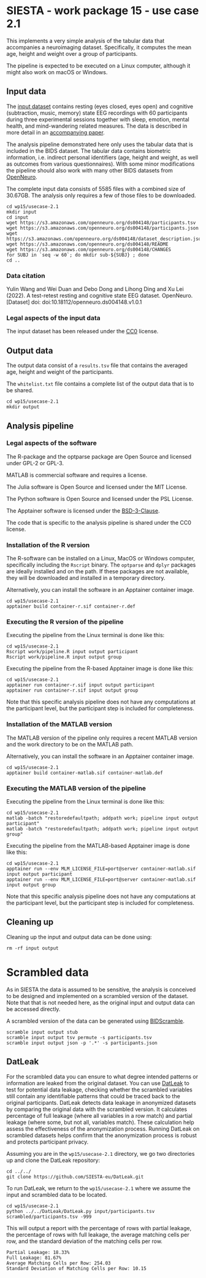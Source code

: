 # SIESTA - work package 15 - use case 2.1

This implements a very simple analysis of the tabular data that accompanies a neuroimaging dataset. Specifically, it computes the mean age, height and weight over a group of participants.

The pipeline is expected to be executed on a Linux computer, although it might also work on macOS or Windows.

## Input data

The [input dataset](https://doi.org/10.18112/openneuro.ds004148.v1.0.1) contains resting (eyes closed, eyes open) and cognitive (subtraction, music, memory) state EEG recordings with 60 participants during three experimental sessions together with sleep, emotion, mental health, and mind-wandering related measures. The data is described in more detail in an [accompanying paper](https://doi.org/10.1038/s41597-022-01607-9).

The analysis pipeline demonstrated here only uses the tabular data that is included in the BIDS dataset. The tabular data contains biometric information, i.e. indirect personal identifiers (age, height and weight, as well as outcomes from various questionnaires). With some minor modifications the pipeline should also work with many other BIDS datasets from [OpenNeuro](https://openneuro.org).

The complete input data consists of 5585 files with a combined size of 30.67GB. The analysis only requires a few of those files to be downloaded.

```console
cd wp15/usecase-2.1
mkdir input
cd input
wget https://s3.amazonaws.com/openneuro.org/ds004148/participants.tsv
wget https://s3.amazonaws.com/openneuro.org/ds004148/participants.json
wget https://s3.amazonaws.com/openneuro.org/ds004148/dataset_description.json
wget https://s3.amazonaws.com/openneuro.org/ds004148/README
wget https://s3.amazonaws.com/openneuro.org/ds004148/CHANGES
for SUBJ in `seq -w 60`; do mkdir sub-${SUBJ} ; done
cd ..
```

### Data citation

Yulin Wang and Wei Duan and Debo Dong and Lihong Ding and Xu Lei (2022). A test-retest resting and cognitive state EEG dataset. OpenNeuro. [Dataset] doi: doi:10.18112/openneuro.ds004148.v1.0.1

### Legal aspects of the input data

The input dataset has been released under the [CC0](https://spdx.org/licenses/CC0-1.0.html) license.

## Output data

The output data consist of a `results.tsv` file that contains the averaged age, height and weight of the participants.

The `whitelist.txt` file contains a complete list of the output data that is to be shared. 

```console
cd wp15/usecase-2.1
mkdir output
```

## Analysis pipeline

### Legal aspects of the software

The R-package and the optparse package are Open Source and licensed under GPL-2 or GPL-3.

MATLAB is commercial software and requires a license.

The Julia software is Open Source and licensed under the MIT License.

The Python software is Open Source and licensed under the PSL License.

The Apptainer software is licensed under the [BSD-3-Clause](https://apptainer.org/docs/admin/main/license.html).

The code that is specific to the analysis pipeline is shared under the CC0 license.

### Installation of the R version

The R-software can be installed on a Linux, MacOS or Windows computer, specifically including the `Rscript` binary. The `optparse` and `dplyr` packages are ideally installed and on the path. If these packages are not available, they will be downloaded and installed in a temporary directory. 

Alternatively, you can install the software in an Apptainer container image.

```console
cd wp15/usecase-2.1
apptainer build container-r.sif container-r.def
```

### Executing the R version of the pipeline

Executing the pipeline from the Linux terminal is done like this:

```console
cd wp15/usecase-2.1
Rscript work/pipeline.R input output participant
Rscript work/pipeline.R input output group
```

Executing the pipeline from the R-based Apptainer image is done like this:

```console
cd wp15/usecase-2.1
apptainer run container-r.sif input output participant
apptainer run container-r.sif input output group
```

Note that this specific analysis pipeline does not have any computations at the participant level, but the participant step is included for completeness.

### Installation of the MATLAB version

The MATLAB version of the pipeline only requires a recent MATLAB version and the work directory to be on the MATLAB path.

Alternatively, you can install the software in an Apptainer container image.

```console
cd wp15/usecase-2.1
apptainer build container-matlab.sif container-matlab.def
```

### Executing the MATLAB version of the pipeline

Executing the pipeline from the Linux terminal is done like this:

```console
cd wp15/usecase-2.1
matlab -batch "restoredefaultpath; addpath work; pipeline input output participant"
matlab -batch "restoredefaultpath; addpath work; pipeline input output group"
```

Executing the pipeline from the MATLAB-based Apptainer image is done like this:

```console
cd wp15/usecase-2.1
apptainer run --env MLM_LICENSE_FILE=port@server container-matlab.sif input output participant
apptainer run --env MLM_LICENSE_FILE=port@server container-matlab.sif input output group
```

Note that this specific analysis pipeline does not have any computations at the participant level, but the participant step is included for completeness.

## Cleaning up

Cleaning up the input and output data can be done using:

```console
rm -rf input output
```

# Scrambled data

As in SIESTA the data is assumed to be sensitive, the analysis is conceived to be designed and implemented on a scrambled version of the dataset. Note that that is not needed here, as the original input and output data can be accessed directly. 

 A scrambled version of the data can be generated using [BIDScramble](https://github.com/SIESTA-eu/wp15/tree/main/BIDScramble).

```console
scramble input output stub
scramble input output tsv permute -s participants.tsv
scramble input output json -p '.*' -s participants.json
```

## DatLeak

For the scrambled data you can ensure to what degree intended patterns or information are leaked from the original dataset. You can use [DatLeak](https://github.com/SIESTA-eu/DatLeak) to test for potential data leakage, checking whether the scrambled variables still contain any identifiable patterns that could be traced back to the original participants. DatLeak detects data leakage in anonymized datasets by comparing the original data with the scrambled version. It calculates percentage of full leakage (where all variables in a row match) and partial leakage (where some, but not all, variables match). These calculation help assess the effectiveness of the anonymization process.  Running DatLeak on scrambled datasets helps confirm that the anonymization process is robust and protects participant privacy.

Assuming you are in the `wp15/usecase-2.1` directory, we go two directories up and clone the DatLeak repository:

```console
cd ../../
git clone https://github.com/SIESTA-eu/DatLeak.git
```

To run DatLeak, we return to the `wp15/usecase-2.1` where we assume the input and scrambled data to be located. 

```console
cd wp15/usecase-2.1
python ../../DatLeak/DatLeak.py input/participants.tsv scrambled/participants.tsv -999 
```

This will output a report with the percentage of rows with partial leakage, the percentage of rows with full leakage, the average matching cells per row, and the standard deviation of the matching cells per row.

```
Partial Leakage: 18.33%
Full Leakage: 81.67%
Average Matching Cells per Row: 254.03
Standard Deviation of Matching Cells per Row: 10.15
```
